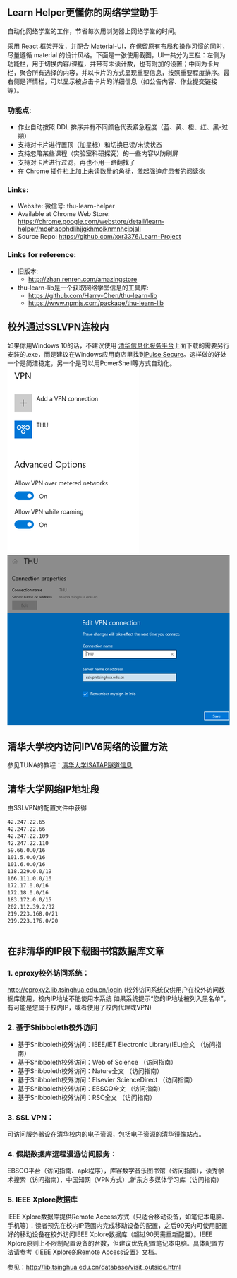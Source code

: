 ## Learn Helper更懂你的网络学堂助手
自动化网络学堂的工作，节省每次用浏览器上网络学堂的时间。

采用 React 框架开发，并配合 Material-UI，在保留原有布局和操作习惯的同时，尽量遵循 material 的设计风格。下面是一张使用截图，UI一共分为三栏：左侧为功能栏，用于切换内容/课程，并带有未读计数，也有附加的设置；中间为卡片栏，聚合所有选择的内容，并以卡片的方式呈现重要信息，按照重要程度排序。最右侧是详情栏，可以显示被点击卡片的详细信息（如公告内容、作业提交链接等）。

### 功能点: 
* 作业自动按照 DDL 排序并有不同颜色代表紧急程度（蓝、黄、橙、红、黑-过期）
* 支持对卡片进行置顶（加星标）和切换已读/未读状态
* 支持忽略某些课程（实验室科研探究）的一些内容以防刷屏
* 支持对卡片进行过滤，再也不用一路翻找了
* 在 Chrome 插件栏上加上未读数量的角标，激起强迫症患者的阅读欲

### Links: 
* Website: 微信号: thu-learn-helper
* Available at Chrome Web Store: https://chrome.google.com/webstore/detail/learn-helper/mdehapphdlihjjgkhmoiknmnhcjpjall
* Source Repo: https://github.com/xxr3376/Learn-Project

### Links for reference:
* 旧版本: 
    * http://zhan.renren.com/amazingstore
* thu-learn-lib是一个获取网络学堂信息的工具库:  
    * https://github.com/Harry-Chen/thu-learn-lib
    * https://www.npmjs.com/package/thu-learn-lib

## 校外通过SSLVPN连校内
如果你用Windows 10的话，不建议使用 [清华信息化服务平台](https://its.tsinghua.edu.cn)上面下载的需要另行安装的.exe，而是建议在Windows应用商店里找到[Pulse Secure](https://www.microsoft.com/en-us/p/pulse-secure/9nblggh3b0bp)。这样做的好处一个是简洁稳定，另一个是可以用PowerShell等方式自动化。
![](assets/vpn1.png)
![](assets/vpn2.png)

## 清华大学校内访问IPV6网络的设置方法
参见TUNA的教程：[清华大学ISATAP隧道信息](https://github.com/tuna/ipv6.tsinghua.edu.cn/blob/master/isatap.md)

## 清华大学网络IP地址段
由SSLVPN的配置文件中获得
```
42.247.22.65
42.247.22.66
42.247.22.109
42.247.22.110
59.66.0.0/16
101.5.0.0/16
101.6.0.0/16
118.229.0.0/19
166.111.0.0/16
172.17.0.0/16
172.18.0.0/16
183.172.0.0/15
202.112.39.2/32
219.223.168.0/21
219.223.176.0/20


```

## 在非清华的IP段下载图书馆数据库文章

### 1. eproxy校外访问系统：
http://eproxy2.lib.tsinghua.edu.cn/login
(校外访问系统仅供用户在校外访问数据库使用，校内IP地址不能使用本系统 如果系统提示“您的IP地址被列入黑名单”，有可能是您属于校内IP，或者使用了校内代理或VPN)

### 2. 基于Shibboleth校外访问
* 基于Shibboleth校外访问：IEEE/IET Electronic Library(IEL)全文 （访问指南）
* 基于Shibboleth校外访问：Web of Science （访问指南）
* 基于Shibboleth校外访问：Nature全文 （访问指南）
* 基于Shibboleth校外访问：Elsevier ScienceDirect （访问指南）
* 基于Shibboleth校外访问：EBSCO全文 （访问指南）
* 基于Shibboleth校外访问：RSC全文 （访问指南）

### 3. SSL VPN：
可访问服务器设在清华校内的电子资源，包括电子资源的清华镜像站点。

### 4. 假期数据库远程漫游访问服务：
EBSCO平台（访问指南、apk程序），库客数字音乐图书馆（访问指南），读秀学术搜索（访问指南），中国知网（VPN方式）,新东方多媒体学习库（访问指南）

### 5. IEEE Xplore数据库
IEEE Xplore数据库提供Remote Access方式（只适合移动设备，如笔记本电脑、手机等）：读者预先在校内IP范围内完成移动设备的配置，之后90天内可使用配置好的移动设备在校外访问IEEE Xplore数据库（超过90天需重新配置）。IEEE Xplore原则上不限制配置设备的台数，但建议优先配置笔记本电脑。具体配置方法请参考《IEEE Xplore的Remote Access设置》文档。

参见：http://lib.tsinghua.edu.cn/database/visit_outside.html
